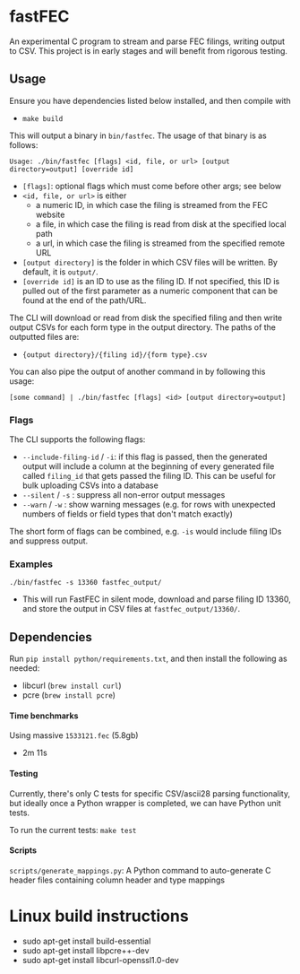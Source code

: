 # fastFEC

An experimental C program to stream and parse FEC filings, writing output to CSV. This project is in early stages and will benefit from rigorous testing.

## Usage

Ensure you have dependencies listed below installed, and then compile with

- `make build`

This will output a binary in `bin/fastfec`. The usage of that binary is as follows:

```
Usage: ./bin/fastfec [flags] <id, file, or url> [output directory=output] [override id]
```

- `[flags]`: optional flags which must come before other args; see below
- `<id, file, or url>` is either
  - a numeric ID, in which case the filing is streamed from the FEC website
  - a file, in which case the filing is read from disk at the specified local path
  - a url, in which case the filing is streamed from the specified remote URL
- `[output directory]` is the folder in which CSV files will be written. By default, it is `output/`.
- `[override id]` is an ID to use as the filing ID. If not specified, this ID is pulled out of the first parameter as a numeric component that can be found at the end of the path/URL.

The CLI will download or read from disk the specified filing and then write output CSVs for each form type in the output directory. The paths of the outputted files are:

- `{output directory}/{filing id}/{form type}.csv`

You can also pipe the output of another command in by following this usage:

```
[some command] | ./bin/fastfec [flags] <id> [output directory=output]
```

### Flags

The CLI supports the following flags:

- `--include-filing-id` / `-i`: if this flag is passed, then the generated output will include a column at the beginning of every generated file called `filing_id` that gets passed the filing ID. This can be useful for bulk uploading CSVs into a database
- `--silent` / `-s` : suppress all non-error output messages
- `--warn` / `-w` : show warning messages (e.g. for rows with unexpected numbers of fields or field types that don't match exactly)

The short form of flags can be combined, e.g. `-is` would include filing IDs and suppress output.

### Examples

`./bin/fastfec -s 13360 fastfec_output/`

- This will run FastFEC in silent mode, download and parse filing ID 13360, and store the output in CSV files at `fastfec_output/13360/`.

## Dependencies

Run `pip install python/requirements.txt`, and then install the following as needed:
- libcurl (`brew install curl`)
- pcre (`brew install pcre`)

#### Time benchmarks

Using massive `1533121.fec` (5.8gb)

- 2m 11s

#### Testing

Currently, there's only C tests for specific CSV/ascii28 parsing functionality, but ideally once a Python wrapper is completed, we can have Python unit tests.

To run the current tests: `make test`

#### Scripts

`scripts/generate_mappings.py`: A Python command to auto-generate C header files containing column header and type mappings

# Linux build instructions

* sudo apt-get install build-essential
* sudo apt-get install libpcre++-dev
* sudo apt-get install libcurl-openssl1.0-dev